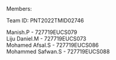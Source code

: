 Members:

Team ID: PNT2022TMID02746                                                                                                                                                                                                                                                                                                                           

Manish.P - 727719EUCS079                                                                                                                                                 
Liju Daniel.M - 727719EUCS073                                                                                                                                           
Mohamed Afsal.S - 727719EUCS086                                                                                                                                           
Mohammed Safwan.S - 727719EUCS088                                                                                                                                         
